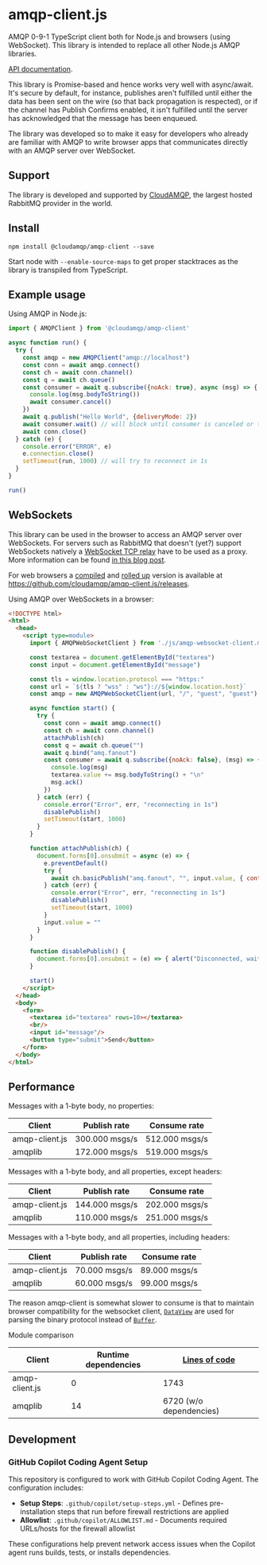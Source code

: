 # amqp-client.js

AMQP 0-9-1 TypeScript client both for Node.js and browsers (using WebSocket). This library is intended to replace all other Node.js AMQP libraries.

[API documentation](https://cloudamqp.github.io/amqp-client.js/).

This library is Promise-based and hence works very well with async/await. It's secure by default, for instance, publishes aren't fulfilled until either the data has been sent on the wire (so that back propagation is respected), or if the channel has Publish Confirms enabled, it isn't fulfilled until the server has acknowledged that the message has been enqueued.

The library was developed so to make it easy for developers who already are familiar with AMQP to write browser apps that communicates directly with an AMQP server over WebSocket.

## Support

The library is developed and supported by [CloudAMQP](https://www.cloudamqp.com), the largest hosted RabbitMQ provider in the world.

## Install

```shell
npm install @cloudamqp/amqp-client --save
```

Start node with `--enable-source-maps` to get proper stacktraces as the library is transpiled from TypeScript.

## Example usage

Using AMQP in Node.js:

```javascript
import { AMQPClient } from '@cloudamqp/amqp-client'

async function run() {
  try {
    const amqp = new AMQPClient("amqp://localhost")
    const conn = await amqp.connect()
    const ch = await conn.channel()
    const q = await ch.queue()
    const consumer = await q.subscribe({noAck: true}, async (msg) => {
      console.log(msg.bodyToString())
      await consumer.cancel()
    })
    await q.publish("Hello World", {deliveryMode: 2})
    await consumer.wait() // will block until consumer is canceled or throw an error if server closed channel/connection
    await conn.close()
  } catch (e) {
    console.error("ERROR", e)
    e.connection.close()
    setTimeout(run, 1000) // will try to reconnect in 1s
  }
}

run()
```

## WebSockets

This library can be used in the browser to access an AMQP server over WebSockets. For servers such as RabbitMQ that doesn't (yet?) support WebSockets natively a [WebSocket TCP relay](https://github.com/cloudamqp/websocket-tcp-relay/) have to be used as a proxy. More information can be found [in this blog post](https://www.cloudamqp.com/blog/cloudamqp-releases-amqp-websockets.html).

For web browsers a [compiled](https://www.typescriptlang.org/) and [rolled up](https://www.rollupjs.org/) version is available at <https://github.com/cloudamqp/amqp-client.js/releases>.

Using AMQP over WebSockets in a browser:

```html
<!DOCTYPE html>
<html>
  <head>
    <script type=module>
      import { AMQPWebSocketClient } from './js/amqp-websocket-client.mjs'

      const textarea = document.getElementById("textarea")
      const input = document.getElementById("message")

      const tls = window.location.protocol === "https:"
      const url = `${tls ? "wss" : "ws"}://${window.location.host}`
      const amqp = new AMQPWebSocketClient(url, "/", "guest", "guest")

      async function start() {
        try {
          const conn = await amqp.connect()
          const ch = await conn.channel()
          attachPublish(ch)
          const q = await ch.queue("")
          await q.bind("amq.fanout")
          const consumer = await q.subscribe({noAck: false}, (msg) => {
            console.log(msg)
            textarea.value += msg.bodyToString() + "\n"
            msg.ack()
          })
        } catch (err) {
          console.error("Error", err, "reconnecting in 1s")
          disablePublish()
          setTimeout(start, 1000)
        }
      }

      function attachPublish(ch) {
        document.forms[0].onsubmit = async (e) => {
          e.preventDefault()
          try {
            await ch.basicPublish("amq.fanout", "", input.value, { contentType: "text/plain" })
          } catch (err) {
            console.error("Error", err, "reconnecting in 1s")
            disablePublish()
            setTimeout(start, 1000)
          }
          input.value = ""
        }
      }

      function disablePublish() {
        document.forms[0].onsubmit = (e) => { alert("Disconnected, waiting to be reconnected") }
      }

      start()
    </script>
  </head>
  <body>
    <form>
      <textarea id="textarea" rows=10></textarea>
      <br/>
      <input id="message"/>
      <button type="submit">Send</button>
    </form>
  </body>
</html>
```

## Performance

Messages with a 1-byte body, no properties:

| Client | Publish rate | Consume rate |
| ------ | ------------ | ------------ |
| amqp-client.js | 300.000 msgs/s | 512.000 msgs/s |
| amqplib | 172.000 msgs/s | 519.000 msgs/s |

Messages with a 1-byte body, and all properties, except headers:

| Client | Publish rate | Consume rate |
| ------ | ------------ | ------------ |
| amqp-client.js | 144.000 msgs/s | 202.000 msgs/s |
| amqplib | 110.000 msgs/s | 251.000 msgs/s |

Messages with a 1-byte body, and all properties, including headers:

| Client | Publish rate | Consume rate |
| ------ | ------------ | ------------ |
| amqp-client.js | 70.000 msgs/s | 89.000 msgs/s |
| amqplib | 60.000 msgs/s | 99.000 msgs/s |

The reason amqp-client is somewhat slower to consume is that to maintain browser compatibility for the websocket client, [`DataView`](https://developer.mozilla.org/en-US/docs/Web/JavaScript/Reference/Global_Objects/DataView) are used for parsing the binary protocol instead of [`Buffer`](https://nodejs.org/api/buffer.html).

Module comparison

| Client | Runtime dependencies | [Lines of code](https://github.com/AlDanial/cloc) |
| ------ | ------------ | --- |
| amqp-client.js | 0 | 1743 |
| amqplib | 14 | 6720 (w/o dependencies) |

## Development

### GitHub Copilot Coding Agent Setup

This repository is configured to work with GitHub Copilot Coding Agent. The configuration includes:

- **Setup Steps**: `.github/copilot/setup-steps.yml` - Defines pre-installation steps that run before firewall restrictions are applied
- **Allowlist**: `.github/copilot/ALLOWLIST.md` - Documents required URLs/hosts for the firewall allowlist

These configurations help prevent network access issues when the Copilot agent runs builds, tests, or installs dependencies.

